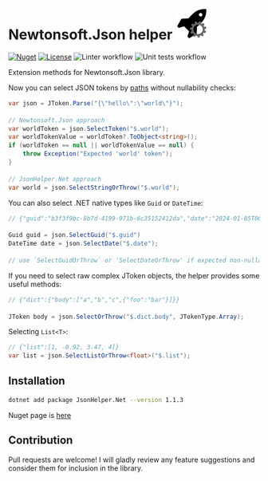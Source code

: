 # Newtonsoft.Json helper <img src="JsonHelper.Net/logo.png" alt="drawing" width="64"/>
[![Nuget](https://badge.fury.io/nu/JsonHelper.Net.svg)](https://badge.fury.io/nu/JsonHelper.Net)
[![License](https://img.shields.io/badge/license-MIT-blue.svg)](https://github.com/viklover/JsonHelper.Net/blob/master/LICENSE.txt)
![Linter workflow](https://github.com/viklover/JsonHelper.Net/actions/workflows/lint.yml/badge.svg)
![Unit tests workflow](https://github.com/viklover/JsonHelper.Net/actions/workflows/unit-tests.yml/badge.svg)

Extension methods for Newtonsoft.Json library.

Now you can select JSON tokens by [paths](https://en.wikipedia.org/wiki/JSONPath) without nullability checks:
```csharp
var json = JToken.Parse("{\"hello\":\"world\"}");

// Newtonsoft.Json approach
var worldToken = json.SelectToken("$.world");
var worldTokenValue = worldToken?.ToObject<string>();
if (worldToken == null || worldTokenValue == null) {
    throw Exception("Expected 'world' token");
}

// JsonHelper.Net approach
var world = json.SelectStringOrThrow("$.world");
```
You can also select .NET native types like `Guid` or `DateTime`:

```csharp
// {"guid":"b3f3f9bc-8b7d-4199-971b-6c35152412da","date":"2024-01-05T00:00:00.0000000"}

Guid guid = json.SelectGuid("$.guid")
DateTime date = json.SelectDate("$.date");

// use `SelectGuidOrThrow` or 'SelectDateOrThrow' if expected non-nullable value
```

If you need to select raw complex JToken objects, the helper provides some useful methods:
```csharp
// {"dict":{"body":["a","b","c",{"foo":"bar"}]}}

JToken body = json.SelectOrThrow("$.dict.body", JTokenType.Array);
```

Selecting `List<T>`:

```csharp
// {"list":[1, -0.92, 3.47, 4]}
var list = json.SelectListOrThrow<float>("$.list");
```

## Installation
```bash
dotnet add package JsonHelper.Net --version 1.1.3
```
Nuget page is [here](https://www.nuget.org/packages/JsonHelper.Net)

## Contribution
Pull requests are welcome! I will gladly review any feature suggestions and consider them for inclusion in the library.

